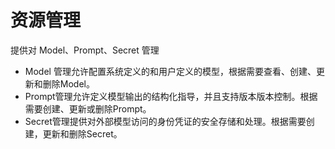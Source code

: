 

# 资源管理

提供对 Model、Prompt、Secret 管理
- Model 管理允许配置系统定义的和用户定义的模型，根据需要查看、创建、更新和删除Model。
- Prompt管理允许定义模型输出的结构化指导，并且支持版本版本控制。根据需要创建、更新或删除Prompt。
- Secret管理提供对外部模型访问的身份凭证的安全存储和处理。根据需要创建，更新和删除Secret。

